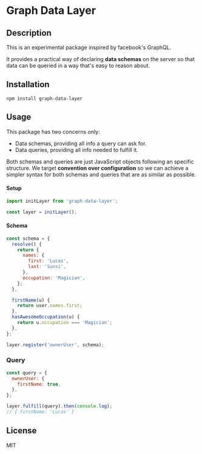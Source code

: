 Graph Data Layer
===

Description
---
This is an experimental package inspired by facebook's GraphQL.

It provides a practical way of declaring **data schemas** on the server so that data can be queried in a way that's easy to reason about.

Installation
---
```
npm install graph-data-layer
```

Usage
---

This package has two concerns only:
* Data schemas, providing all info a query can ask for.
* Data queries, providing all info needed to fulfill it.

Both schemas and queries are just JavaScript objects following an specific structure.
We target **convention over configuration** so we can achieve a simpler syntax for both schemas and queries that are as similar as possible.

#### Setup

```javascript
import initLayer from 'graph-data-layer';

const layer = initLayer();
```

#### Schema

```javascript
const schema = {
  resolve() {
    return {
      names: {
        first: 'Lucas',
        last: 'Sunsi',
      },
      occupation: 'Magician',
    };
  },

  firstName(u) {
    return user.names.first;
  },
  hasAwesomeOccupation(u) {
    return u.occupation === 'Magician';
  },
};

layer.register('ownerUser', schema);
```

### Query
```javascript
const query = {
  ownerUser: {
    firstName: true,
  },
};

layer.fulfill(query).then(console.log);
// { firstName: 'Lucas' }
```

License
---
MIT
